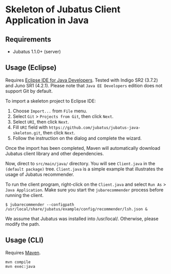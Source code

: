 Skeleton of Jubatus Client Application in Java
===============================================

Requirements
------------

* Jubatus 1.1.0+ (server)

Usage (Eclipse)
-------------------------

Requires [Eclipse IDE for Java Developers](http://www.eclipse.org/downloads/).
Tested with Indigo SR2 (3.7.2) and Juno SR1 (4.2.1).
Please note that `Java EE Developers` edition does not support Git by default.

To import a skeleton project to Eclipse IDE:

1. Choose `Import...` from `File` menu.
2. Select `Git` > `Projects from Git`, then click `Next`.
3. Select `URI`, then click `Next`.
4. Fill `URI` field with `https://github.com/jubatus/jubatus-java-skeleton.git`, then click `Next`.
5. Follow the instruction on the dialog and complete the wizard.

Once the import has been completed, Maven will automatically download Jubatus client library and other dependencies.

Now, direct to `src/main/java/` directory.
You will see `Client.java` in the `(default package)` tree.
`Client.java` is a simple example that illustrates the usage of Jubatus recommender.

To run the client program, right-click on the `Client.java` and select `Run As` > `Java Application`.
Make sure you start the `jubarecommender` process before running the client.

```
$ jubarecommender --configpath /usr/local/share/jubatus/example/config/recommender/lsh.json &
```

We assume that Jubatus was installed into /usr/local/. Otherwise, please modify the path.

Usage (CLI)
-------------------------

Requires [Maven](http://maven.apache.org/).

```
mvn compile
mvn exec:java
```
